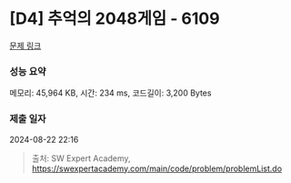 # [D4] 추억의 2048게임 - 6109 

[문제 링크](https://swexpertacademy.com/main/code/problem/problemDetail.do?contestProbId=AWbrg9uabZsDFAWQ) 

### 성능 요약

메모리: 45,964 KB, 시간: 234 ms, 코드길이: 3,200 Bytes

### 제출 일자

2024-08-22 22:16



> 출처: SW Expert Academy, https://swexpertacademy.com/main/code/problem/problemList.do